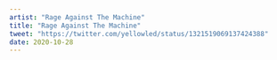 ```yaml
---
artist: "Rage Against The Machine"
title: "Rage Against The Machine"
tweet: "https://twitter.com/yellowled/status/1321519069137424388"
date: 2020-10-28
---
```

